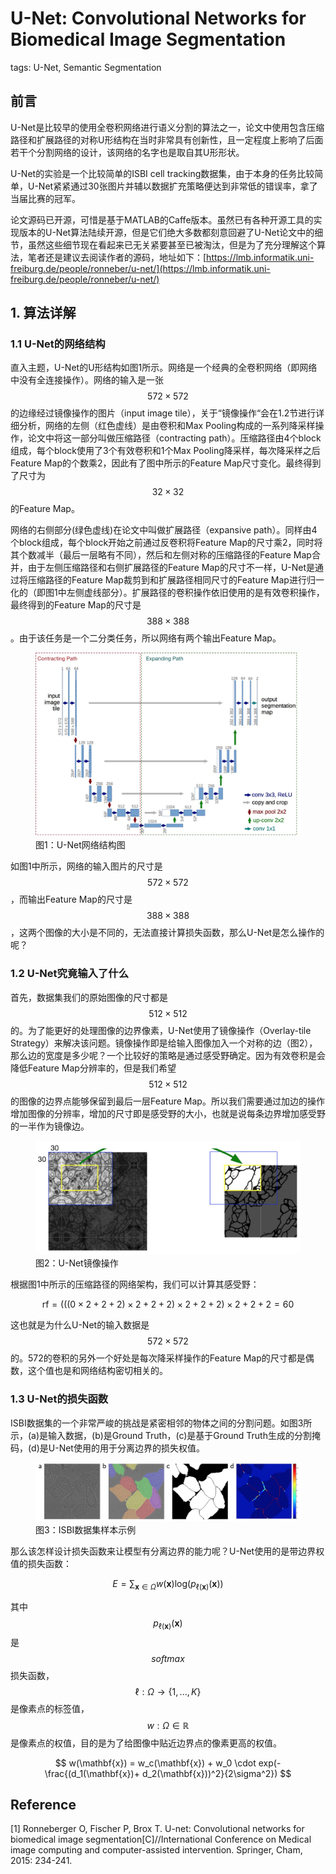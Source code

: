 # U-Net: Convolutional Networks for Biomedical Image Segmentation

tags: U-Net, Semantic Segmentation

## 前言

U-Net是比较早的使用全卷积网络进行语义分割的算法之一，论文中使用包含压缩路径和扩展路径的对称U形结构在当时非常具有创新性，且一定程度上影响了后面若干个分割网络的设计，该网络的名字也是取自其U形形状。

U-Net的实验是一个比较简单的ISBI cell tracking数据集，由于本身的任务比较简单，U-Net紧紧通过30张图片并辅以数据扩充策略便达到非常低的错误率，拿了当届比赛的冠军。

论文源码已开源，可惜是基于MATLAB的Caffe版本。虽然已有各种开源工具的实现版本的U-Net算法陆续开源，但是它们绝大多数都刻意回避了U-Net论文中的细节，虽然这些细节现在看起来已无关紧要甚至已被淘汰，但是为了充分理解这个算法，笔者还是建议去阅读作者的源码，地址如下：[https://lmb.informatik.uni-freiburg.de/people/ronneber/u-net/](https://lmb.informatik.uni-freiburg.de/people/ronneber/u-net/)

## 1. 算法详解

### 1.1 U-Net的网络结构

直入主题，U-Net的U形结构如图1所示。网络是一个经典的全卷积网络（即网络中没有全连接操作）。网络的输入是一张$$572\times572$$的边缘经过镜像操作的图片（input image tile），关于“镜像操作“会在1.2节进行详细分析，网络的左侧（红色虚线）是由卷积和Max Pooling构成的一系列降采样操作，论文中将这一部分叫做压缩路径（contracting path）。压缩路径由4个block组成，每个block使用了3个有效卷积和1个Max Pooling降采样，每次降采样之后Feature Map的个数乘2，因此有了图中所示的Feature Map尺寸变化。最终得到了尺寸为$$32\times32$$的Feature Map。

网络的右侧部分\(绿色虚线\)在论文中叫做扩展路径（expansive path）。同样由4个block组成，每个block开始之前通过反卷积将Feature Map的尺寸乘2，同时将其个数减半（最后一层略有不同），然后和左侧对称的压缩路径的Feature Map合并，由于左侧压缩路径和右侧扩展路径的Feature Map的尺寸不一样，U-Net是通过将压缩路径的Feature Map裁剪到和扩展路径相同尺寸的Feature Map进行归一化的（即图1中左侧虚线部分）。扩展路径的卷积操作依旧使用的是有效卷积操作，最终得到的Feature Map的尺寸是$$388\times388$$。由于该任务是一个二分类任务，所以网络有两个输出Feature Map。

<figure>
<img src="/assets/U-Net_1.png" alt="图1：U-Net网络结构图" />
<figcaption>图1：U-Net网络结构图</figcaption>
</figure>

如图1中所示，网络的输入图片的尺寸是$$572\times572$$，而输出Feature Map的尺寸是$$388\times388$$，这两个图像的大小是不同的，无法直接计算损失函数，那么U-Net是怎么操作的呢？

### 1.2 U-Net究竟输入了什么

首先，数据集我们的原始图像的尺寸都是$$512\times512$$的。为了能更好的处理图像的边界像素，U-Net使用了镜像操作（Overlay-tile Strategy）来解决该问题。镜像操作即是给输入图像加入一个对称的边（图2），那么边的宽度是多少呢？一个比较好的策略是通过感受野确定。因为有效卷积是会降低Feature Map分辨率的，但是我们希望$$512\times512$$的图像的边界点能够保留到最后一层Feature Map。所以我们需要通过加边的操作增加图像的分辨率，增加的尺寸即是感受野的大小，也就是说每条边界增加感受野的一半作为镜像边。

<figure>
<img src="/assets/U-Net_2.png" alt="图1：U-Net镜像操作" />
<figcaption>图2：U-Net镜像操作</figcaption>
</figure>

根据图1中所示的压缩路径的网络架构，我们可以计算其感受野：

$$
\text{rf} = (((0 \times2 +2 +2)\times2 +2 +2)\times2 +2 +2)\times2 +2 +2 = 60
$$

这也就是为什么U-Net的输入数据是$$572\times572$$的。572的卷积的另外一个好处是每次降采样操作的Feature Map的尺寸都是偶数，这个值也是和网络结构密切相关的。

### 1.3 U-Net的损失函数

ISBI数据集的一个非常严峻的挑战是紧密相邻的物体之间的分割问题。如图3所示，(a)是输入数据，(b)是Ground Truth，(c)是基于Ground Truth生成的分割掩码，(d)是U-Net使用的用于分离边界的损失权值。

<figure>
<img src="/assets/U-Net_3.png" alt="图3：ISBI数据集样本示例" width="800"/>
<figcaption>图3：ISBI数据集样本示例</figcaption>
</figure>



那么该怎样设计损失函数来让模型有分离边界的能力呢？U-Net使用的是带边界权值的损失函数：

$$
E = \sum_{\mathbf{x}\in \Omega} w(\mathbf{x}) \text{log}(p_{\ell(\mathbf{x})}(\mathbf{x})) 
$$

其中$$p_{\ell(\mathbf{x})}(\mathbf{x})$$是$$softmax$$损失函数，$$\ell: \Omega \rightarrow \{1,...,K\}$$是像素点的标签值，$$w: \Omega \in \mathbb{R}$$是像素点的权值，目的是为了给图像中贴近边界点的像素更高的权值。

$$
w(\mathbf{x}) = w_c(\mathbf{x}) + w_0 \cdot exp(-\frac{(d_1(\mathbf{x})+ d_2(\mathbf{x}))^2}{2\sigma^2})
$$



## Reference

\[1\] Ronneberger O, Fischer P, Brox T. U-net: Convolutional networks for biomedical image segmentation\[C\]//International Conference on Medical image computing and computer-assisted intervention. Springer, Cham, 2015: 234-241.

